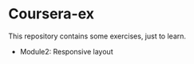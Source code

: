 Coursera-ex
===========
This repository contains some exercises, just to learn.
- Module2: Responsive layout
